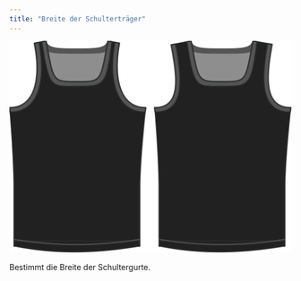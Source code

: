 ```yaml
---
title: "Breite der Schulterträger"
---
```


![Die Schultergurtbreite auf Aaron](./shoulderstrapwidth.svg)

Bestimmt die Breite der Schultergurte.




